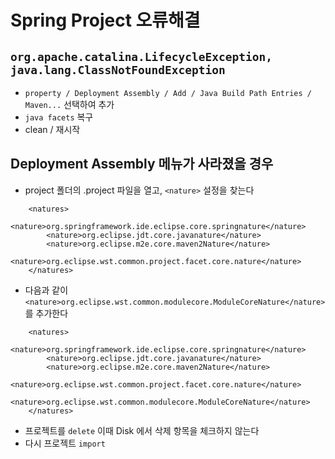 # Spring Project 오류해결

## ```org.apache.catalina.LifecycleException, java.lang.ClassNotFoundException```
* ```property / Deployment Assembly / Add / Java Build Path Entries / Maven...``` 선택하여 추가
* ```java facets``` 복구
* clean / 재시작

## Deployment Assembly 메뉴가 사라졌을 경우
* project 폴더의 .project 파일을 열고, ```<nature>``` 설정을 찾는다

```
	<natures>
		<nature>org.springframework.ide.eclipse.core.springnature</nature>
		<nature>org.eclipse.jdt.core.javanature</nature>
		<nature>org.eclipse.m2e.core.maven2Nature</nature>
		<nature>org.eclipse.wst.common.project.facet.core.nature</nature>
	</natures>
```

		
* 다음과 같이 ```<nature>org.eclipse.wst.common.modulecore.ModuleCoreNature</nature>``` 를 추가한다

```
	<natures>
		<nature>org.springframework.ide.eclipse.core.springnature</nature>
		<nature>org.eclipse.jdt.core.javanature</nature>
		<nature>org.eclipse.m2e.core.maven2Nature</nature>
		<nature>org.eclipse.wst.common.project.facet.core.nature</nature>
		<nature>org.eclipse.wst.common.modulecore.ModuleCoreNature</nature>
	</natures>
```

* 프로젝트를 ```delete``` 이때 Disk 에서 삭제 항목을 체크하지 않는다
* 다시 프로젝트 ```import```